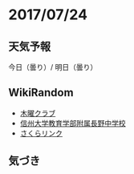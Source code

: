# 2017/07/24

## 天気予報

今日（曇り）/ 明日（曇り）

## WikiRandom

* [木曜クラブ](https://ja.wikipedia.org/wiki/%E6%9C%A8%E6%9B%9C%E3%82%AF%E3%83%A9%E3%83%96)
* [信州大学教育学部附属長野中学校](https://ja.wikipedia.org/wiki/%E4%BF%A1%E5%B7%9E%E5%A4%A7%E5%AD%A6%E6%95%99%E8%82%B2%E5%AD%A6%E9%83%A8%E9%99%84%E5%B1%9E%E9%95%B7%E9%87%8E%E4%B8%AD%E5%AD%A6%E6%A0%A1)
* [さくらリンク](https://ja.wikipedia.org/wiki/%E3%81%95%E3%81%8F%E3%82%89%E3%83%AA%E3%83%B3%E3%82%AF)

## 気づき

